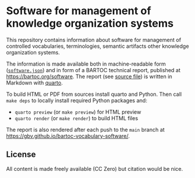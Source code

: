 # Software for management of knowledge organization systems

This repository contains information about software for management of controlled vocabularies, terminologies, semantic artifacts other knowledge organization systems.

The information is made available both in machine-readable form ([`software.json`](software.json)) and in form of a BARTOC technical report, published at <https://bartoc.org/software>. The report (see [source file](index.qmd)) is written in Markdown with [quarto](https://quarto.org/).

To build HTML or PDF from sources install quarto and Python. Then call `make deps` to locally install required Python packages and:

- `quarto preview` (or `make preview`) for HTML preview
- `quarto render` (or `make render`) to build HTML files

The report is also rendered after each push to the `main` branch at <https://gbv.github.io/bartoc-vocabulary-software/>.

## License

All content is made freely available (CC Zero) but citation would be nice.
